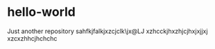 # hello-world
Just another repository
sahfkjfalkjxzcjclk\jx@LJ
xzhcckjhxzhjcjhxjxjjxj
xzcxzhhcjhchchc
